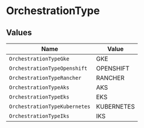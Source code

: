 # OrchestrationType


## Values

| Name                          | Value                         |
| ----------------------------- | ----------------------------- |
| `OrchestrationTypeGke`        | GKE                           |
| `OrchestrationTypeOpenshift`  | OPENSHIFT                     |
| `OrchestrationTypeRancher`    | RANCHER                       |
| `OrchestrationTypeAks`        | AKS                           |
| `OrchestrationTypeEks`        | EKS                           |
| `OrchestrationTypeKubernetes` | KUBERNETES                    |
| `OrchestrationTypeIks`        | IKS                           |